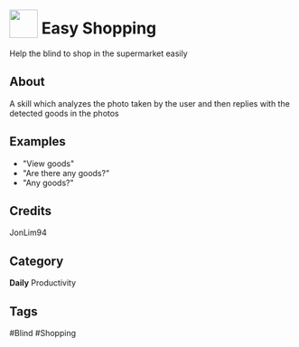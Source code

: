 # <img src="https://raw.githack.com/FortAwesome/Font-Awesome/master/svgs/solid/burn.svg" card_color="#FB2930" width="50" height="50" style="vertical-align:bottom"/> Easy Shopping
Help the blind to shop in the supermarket easily

## About
A skill which analyzes the photo taken by the user and then replies with the detected goods in the photos

## Examples
* "View goods"
* "Are there any goods?"
* "Any goods?"

## Credits
JonLim94

## Category
**Daily**
Productivity

## Tags
#Blind
#Shopping

